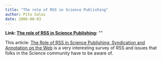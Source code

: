 ```yaml
---
title: "The role of RSS in Science Publishing"
author: Pito Salas
date: 2006-08-03
---
```


**Link: [The role of RSS in Science Publishing](None):** ""

This article: [The Role of RSS in Science Publishing: Syndication and
Annotation on the
Web](<http://www.dlib.org/dlib/december04/hammond/12hammond.html> "The Role of
RSS in Science Publishing: Syndication and Annotation on the Web") is a very
interesting survey of RSS and issues that folks in the Science community have
to be aware of.


